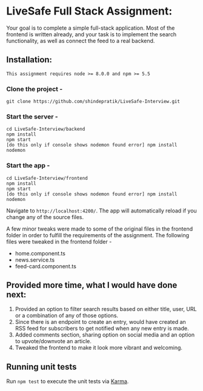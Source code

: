 # LiveSafe Full Stack Assignment:

Your goal is to complete a simple full-stack application. Most of the frontend is written already, and your task is to implement the search functionality, as well as connect the feed to a real backend.

## Installation: 
```
This assignment requires node >= 8.0.0 and npm >= 5.5
```

### Clone the project - 

```
git clone https://github.com/shindepratik/LiveSafe-Interview.git
```

### Start the server - 

```
cd LiveSafe-Interview/backend
npm install
npm start
[do this only if console shows nodemon found error] npm install nodemon
```

### Start the app - 

```
cd LiveSafe-Interview/frontend
npm install
npm start
[do this only if console shows nodemon found error] npm install nodemon
```

Navigate to `http://localhost:4200/`. The app will automatically reload if you change any of the source files.

A few minor tweaks were made to some of the original files in the frontend folder in order to fulfill the requirements of the assignment. 
The following files were tweaked in the frontend folder - 

* home.component.ts
* news.service.ts
* feed-card.component.ts

## Provided more time, what I would have done next: 

1. Provided an option to filter search results based on either title, user, URL or a combination of any of those options. 
2. Since there is an endpoint to create an entry, would have created an RSS feed for subscribers to get notified when any new entry is made. 
3. Added comments section, sharing option on social media and an option to upvote/downvote an article. 
4. Tweaked the frontend to make it look more vibrant and welcoming.


## Running unit tests

Run `npm test` to execute the unit tests via [Karma](https://karma-runner.github.io).
